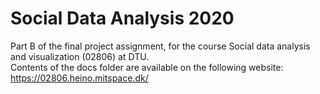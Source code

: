 # Social Data Analysis 2020
Part B of the final project assignment, for the course Social data analysis and visualization (02806) at DTU. <br>
Contents of the docs folder are available on the following website: https://02806.heino.mitspace.dk/
